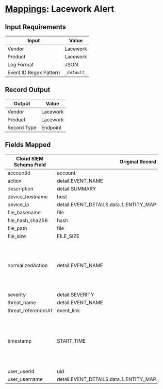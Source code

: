 # [Mappings](README.md): Lacework Alert

## Input Requirements

|Input|Value|
|-----|-----|
|Vendor|Lacework|
|Product|Lacework|
|Log Format|JSON|
|Event ID Regex Pattern|`_default_`|

## Record Output

|Output|Value|
|------|-----|
|Vendor|Lacework|
|Product|Lacework|
|Record Type|Endpoint|

## Fields Mapped

|Cloud SIEM Schema Field|Original Record Key|Notes|
|-----------------------|-------------------|-----|
|accountId|account||
|action|detail.EVENT_NAME||
|description|detail.SUMMARY||
|device_hostname|host||
|device_ip|detail.EVENT_DETAILS.data.1.ENTITY_MAP.Machine.1.INTERNAL_IP_ADDR||
|file_basename|file||
|file_hash_sha256|hash||
|file_path|file||
|file_size|FILE_SIZE||
|normalizedAction|detail.EVENT_NAME|This is a lookup field. More info to come in the catalog later...|
|severity|detail.SEVERITY||
|threat_name|detail.EVENT_NAME||
|threat_referenceUrl|event_link||
|timestamp|START_TIME|We expect the orginal record value of `START_TIME` is in the format `dd MMM yyy hh:mm ZZZ`|
|user_userId|uid||
|user_username|detail.EVENT_DETAILS.data.1.ENTITY_MAP.User.1.USERNAME||


